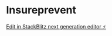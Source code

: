 # Insureprevent

[Edit in StackBlitz next generation editor ⚡️](https://stackblitz.com/~/github.com/Phuturedigital/Insureprevent)